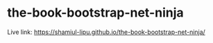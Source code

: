 # the-book-bootstrap-net-ninja
Live link: https://shamiul-lipu.github.io/the-book-bootstrap-net-ninja/ 
